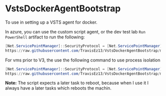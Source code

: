# VstsDockerAgentBootstrap

To use in setting up a VSTS agent for docker.

In azure, you can use the custom script agent, or the dev test lab `Run PowerShell` artifact to run the following:

```powershell
[Net.ServicePointManager]::SecurityProtocol = [Net.ServicePointManager]::SecurityProtocol -bor [Net.SecurityProtocolType]::Tls12
https://raw.githubusercontent.com/TravisEz13/VstsDockerAgentBootstrap/master/bootstrap.ps1
```

For vms prior to V3, the use the following command to use process isolation

```powershell
[Net.ServicePointManager]::SecurityProtocol = [Net.ServicePointManager]::SecurityProtocol -bor [Net.SecurityProtocolType]::Tls12
https://raw.githubusercontent.com/TravisEz13/VstsDockerAgentBootstrap/master/bootstrap.ps1 -Isolation process
```

**Note:** The script expects a later task to reboot, because when I use it I always have a later tasks which reboots the machin.
